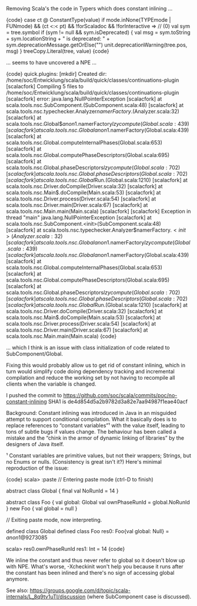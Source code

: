 Removing Scala's the code in Typers which does constant inlining ...

{code}
        case ct @ ConstantType(value) if mode.inNone(TYPEmode | FUNmode) && (ct <:< pt) && !forScaladoc && !forInteractive => // (0)
          val sym = tree.symbol
          if (sym != null && sym.isDeprecated) {
            val msg = sym.toString + sym.locationString + " is deprecated: " + sym.deprecationMessage.getOrElse("")
            unit.deprecationWarning(tree.pos, msg)
          }
          treeCopy.Literal(tree, value)
{code}

... seems to have uncovered a NPE ...

{code}
quick.plugins:
    [mkdir] Created dir: /home/soc/Entwicklung/scala/build/quick/classes/continuations-plugin
[scalacfork] Compiling 5 files to /home/soc/Entwicklung/scala/build/quick/classes/continuations-plugin
[scalacfork] error: java.lang.NullPointerException
[scalacfork] 	at scala.tools.nsc.SubComponent.<init>(SubComponent.scala:48)
[scalacfork] 	at scala.tools.nsc.typechecker.Analyzer$namerFactory$.<init>(Analyzer.scala:32)
[scalacfork] 	at scala.tools.nsc.Global$$anon$1.namerFactory$lzycompute(Global.scala:439)
[scalacfork] 	at scala.tools.nsc.Global$$anon$1.namerFactory(Global.scala:439)
[scalacfork] 	at scala.tools.nsc.Global.computeInternalPhases(Global.scala:653)
[scalacfork] 	at scala.tools.nsc.Global.computePhaseDescriptors(Global.scala:695)
[scalacfork] 	at scala.tools.nsc.Global.phaseDescriptors$lzycompute(Global.scala:702)
[scalacfork] 	at scala.tools.nsc.Global.phaseDescriptors(Global.scala:702)
[scalacfork] 	at scala.tools.nsc.Global$Run.<init>(Global.scala:1210)
[scalacfork] 	at scala.tools.nsc.Driver.doCompile(Driver.scala:32)
[scalacfork] 	at scala.tools.nsc.Main$.doCompile(Main.scala:53)
[scalacfork] 	at scala.tools.nsc.Driver.process(Driver.scala:54)
[scalacfork] 	at scala.tools.nsc.Driver.main(Driver.scala:67)
[scalacfork] 	at scala.tools.nsc.Main.main(Main.scala)
[scalacfork] 
[scalacfork] Exception in thread "main" java.lang.NullPointerException
[scalacfork] 	at scala.tools.nsc.SubComponent.<init>(SubComponent.scala:48)
[scalacfork] 	at scala.tools.nsc.typechecker.Analyzer$namerFactory$.<init>(Analyzer.scala:32)
[scalacfork] 	at scala.tools.nsc.Global$$anon$1.namerFactory$lzycompute(Global.scala:439)
[scalacfork] 	at scala.tools.nsc.Global$$anon$1.namerFactory(Global.scala:439)
[scalacfork] 	at scala.tools.nsc.Global.computeInternalPhases(Global.scala:653)
[scalacfork] 	at scala.tools.nsc.Global.computePhaseDescriptors(Global.scala:695)
[scalacfork] 	at scala.tools.nsc.Global.phaseDescriptors$lzycompute(Global.scala:702)
[scalacfork] 	at scala.tools.nsc.Global.phaseDescriptors(Global.scala:702)
[scalacfork] 	at scala.tools.nsc.Global$Run.<init>(Global.scala:1210)
[scalacfork] 	at scala.tools.nsc.Driver.doCompile(Driver.scala:32)
[scalacfork] 	at scala.tools.nsc.Main$.doCompile(Main.scala:53)
[scalacfork] 	at scala.tools.nsc.Driver.process(Driver.scala:54)
[scalacfork] 	at scala.tools.nsc.Driver.main(Driver.scala:67)
[scalacfork] 	at scala.tools.nsc.Main.main(Main.scala)
{code}

... which I think is an issue with class initialization of code related to SubComponent/Global.

Fixing this would probably allow us to get rid of constant inlining, which in turn would simplify code doing dependency tracking and incremental compilation and reduce the working set by not having to recompile all clients when the variable is changed.

I pushed the commit to https://github.com/soc/scala/commits/poc/no-constant-inlining
SHA1 is de4d854d5a2b9782d3a82e7aa94987f1eae40acf

Background: Constant inlining was introduced in Java in an misguided attempt to support conditional compilation. What it basically does is to replace references to “constant variables”¹ with the value itself, leading to tons of subtle bugs if values change. The behaviour has been called a mistake and the “chink in the armor of dynamic linking of libraries” by the designers of Java itself.

¹ Constant variables are primitive values, but not their wrappers; Strings, but no Enums or nulls. (Consistency is great isn't it?) 
Here's minimal reproduction of the issue:

{code}
scala> :paste
// Entering paste mode (ctrl-D to finish)

abstract class Global {
  final val NoRunId = 14
}

abstract class Foo {
  val global: Global
  val ownPhaseRunId = global.NoRunId
}
new Foo { val global = null }

// Exiting paste mode, now interpreting.

defined class Global
defined class Foo
res0: Foo{val global: Null} = $anon$1@9273085

scala> res0.ownPhaseRunId
res1: Int = 14
{code}

We inline the constant and thus never refer to global so it doesn't blow up with NPE. What's worse, -Xcheckinit won't help you because it runs after the constant has been inlined and there's no sign of accessing global anymore.

See also: https://groups.google.com/d/topic/scala-internals/L_8q9tv1uTI/discussion (where SubComponent case is discussed).
